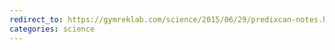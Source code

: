 ```yaml
---
redirect_to: https://gymreklab.com/science/2015/06/29/predixcan-notes.html
categories: science
---
```

